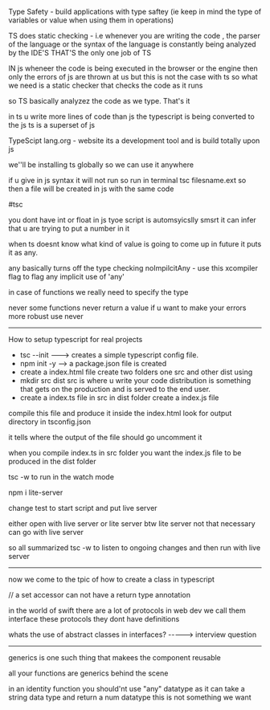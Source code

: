 Type Safety - build applications with type saftey (ie keep in mind the type of variables or value when using them in operations)

TS does static checking - i.e whenever you are writing the code , the parser of the language or the syntax of the language is constantly being analyzed by the IDE'S
THAT'S the only one job of TS

IN js wheneer the code is being executed in the browser or the engine then only the errors of js are thrown at us
but this is not the case with ts 
so what we need is a static checker that checks the code as it runs


so TS basically analyzez the code as we type. That's it

in ts u write more lines of code than js
the typescript is being converted to the js
ts is a superset of js

TypeScipt lang.org - website
its a development tool and is build totally upon js


we''ll be installing ts globally so we can use it anywhere
 

if u give in js syntax it will not run 
so run in terminal tsc filesname.ext
so then a file will be created in js with the same code



#tsc 

you dont have int or float in js
tyoe script is automsyicslly smsrt it can infer that u are trying to put a number in it

when ts doesnt know what kind of value is going to come up in future it puts it as any.

any basically turns off the type checking
noImpilcitAny - use this xcompiler flag to flag any implicit use of 'any'

in case of functions we really need to specify the type

never
some functions never return a value
if u want to make your errors more robust use never

**************************************************************************************************

How to setup typescript for real projects

* tsc --init ---> creates a simple typescript config file.
* npm init -y --> a package.json file is created
* create a index.html file
create two folders one src and other dist
using 
* mkdir src dist
src is where u write your code
distribution is something that gets on the production and is served to the end user.
* create a index.ts file in src
in dist folder create a index.js file


compile this file and produce it inside the index.html
look for output directory in tsconfig.json

it tells where the output of the file should go
uncomment it 

when you compile index.ts in src folder you want the index.js file to be
produced in the dist folder 

tsc -w
to run in the watch mode

npm i lite-server

change test to start script and put live server

either open with live server or lite server
btw lite server not that necessary can go with live server


so all summarized tsc -w to listen to ongoing changes 
and then run with live server
**************************************************************************************************
now we come to the tpic of how to create a class in typescript


// a set accessor can not have a return type annotation

in the world of swift there are a lot of protocols
in web dev we call them interface
these protocols they dont have definitions

whats the use of abstract classes in interfaces? -----> interview question
**************************************************************************************************
generics is one such thing that makees the component reusable

all your functions are generics behind the scene

in an identity function you should'nt use "any" datatype
as it can take a string data type and return a num datatype
this is not something we want
